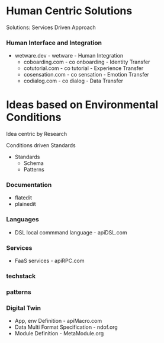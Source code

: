 # Human Centric Solutions

Solutions: Services Driven Approach

  
### Human Interface and Integration

+ wetware.dev - wetware - Human Integration
  + coboarding.com - co onboarding - Identity Transfer
  + cotutorial.com - co tutorial - Experience Transfer 
  + cosensation.com -  co sensation - Emotion Transfer
  + codialog.com - co dialog - Data Transfer



# Ideas based on Environmental Conditions
Idea centric by Research 

Conditions driven Standards 

+ Standards
  + Schema
  + Patterns

### Documentation

+ flatedit
+ plainedit


### Languages

+ DSL local commmand language - apiDSL.com

### Services

+ FaaS services - apiRPC.com



### techstack


### patterns



### Digital Twin

+ App, env Definition - apiMacro.com
+ Data Multi Format Specification - ndof.org 
+ Module Definition - MetaModule.org

